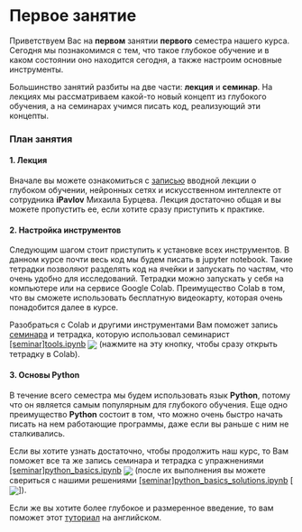 
# Первое занятие
Приветствуем Вас на **первом** занятии **первого** семестра нашего курса. Сегодня мы познакомимся с тем, что такое глубокое обучение и в каком состоянии оно находится сегодня, а также настроим основные инструменты.

Большинство занятий разбиты на две части: **лекция** и **семинар**. На лекциях мы рассматриваем какой-то новый концепт из глубокого обучения, а на семинарах учимся писать код, реализующий эти концепты.

### План занятия
#### 1. Лекция
Вначале вы можете ознакомиться с [записью](https://www.youtube.com/watch?v=RviskFqwF3M&t=1s)  вводной лекции о глубоком обучении, нейронных сетях и искусственном интеллекте от сотрудника **iPavlov** Михаила Бурцева. Лекция достаточно общая и вы можете пропустить ее, если хотите сразу приступить к практике.
#### 2. Настройка инструментов 
Следующим шагом стоит приступить к установке всех инструментов. В данном курсе почти весь код мы будем писать в jupyter notebook. Такие тетрадки позволяют разделять код на ячейки и запускать по частям, что очень удобно для исследований. Тетрадки можно запускать у себя на компьютере или на сервисе Google Colab. Преимущество Colab в том, что вы сможете использовать бесплатную видеокарту, которая очень понадобится далее в курсе. 

Разобраться с Colab и другими инструментами Вам поможет запись [семинара](https://www.youtube.com/watch?v=vMmM4_W4MTo)  и тетрадка, которую использовал семинарист  [[seminar]tools.ipynb](./[seminar]tools.ipynb) [<img src="https://colab.research.google.com/assets/colab-badge.svg" align="center">](https://colab.research.google.com/github/jantic/DeOldify/blob/master/DeOldify_colab.ipynb) (нажмите на эту кнопку, чтобы сразу открыть тетрадку в Colab).
#### 3. Основы Python
В течение всего семестра мы будем использовать язык **Python**, потому что он является самым популярным для глубокого обучения. Еще одно преимущество **Python** состоит в том, что можно очень быстро начать писать на нем работающие программы, даже если вы раньше с ним не сталкивались. 

Если вы хотите узнать достаточно, чтобы продолжить наш курс, то Вам поможет все та же запись семинара и тетрадка с упражнениями [[seminar]python_basics.ipynb](./[seminar]python_basics.ipynb) [<img src="https://colab.research.google.com/assets/colab-badge.svg" align="center">](https://colab.research.google.com/github/jantic/DeOldify/blob/master/DeOldify_colab.ipynb) (после их выполнения вы можете свериться с нашими решениями [[seminar]python_basics_solutions.ipynb](./[seminar]python_basics_solutions.ipynb) [<img src="https://colab.research.google.com/assets/colab-badge.svg" align="center">]). 

Если же вы хотите более глубокое и размеренное введение, то вам поможет этот [туториал](https://www.learnpython.org/) на английском.
